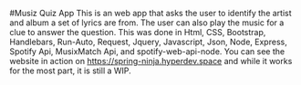 #Musiz Quiz App
This is an web app that asks the user to identify the artist and album a set of lyrics are from. The user can also play the music for a clue to answer the question. This was done in Html, CSS, Bootstrap, Handlebars, Run-Auto, Request, Jquery, Javascript, Json, Node, Express, Spotify Api, MusixMatch Api, and spotify-web-api-node. You can see the website in action on https://spring-ninja.hyperdev.space and while it works for the most part, it is still a WIP. 
